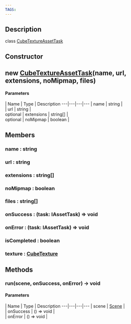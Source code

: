 ```yaml
---
TAGS:
---
```

## Description

class [CubeTextureAssetTask](/classes/3.0/CubeTextureAssetTask)



## Constructor

## new [CubeTextureAssetTask](/classes/3.0/CubeTextureAssetTask)(name, url, extensions, noMipmap, files)



#### Parameters
 | Name | Type | Description
---|---|---|---
 | name | string |  
 | url | string |  
optional | extensions | string[] |  
optional | noMipmap | boolean |  
## Members

### name : string



### url : string



### extensions : string[]



### noMipmap : boolean



### files : string[]



### onSuccess : (task: IAssetTask) =&gt; void



### onError : (task: IAssetTask) =&gt; void



### isCompleted : boolean



### texture : [CubeTexture](/classes/3.0/CubeTexture)



## Methods

### run(scene, onSuccess, onError) &rarr; void



#### Parameters
 | Name | Type | Description
---|---|---|---
 | scene | [Scene](/classes/3.0/Scene) |  
 | onSuccess | () =&gt; void |  
 | onError | () =&gt; void |  

